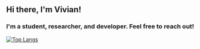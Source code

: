 <h2>
  Hi there, I'm Vivian!
</h2>

<h3>
  I'm a student, researcher, and developer.
  Feel free to reach out!
</h3>

<!--- 📈 GitHub Stats --->

<!---[![Vivian’s github stats](https://github-readme-stats.vercel.app/api?username=viviancodes1)](https://github.com/viviancodes1)--->



[![Top Langs](https://github-readme-stats.vercel.app/api/top-langs/?username=vi4849&layout=compact)](https://github.com/vi4849)


